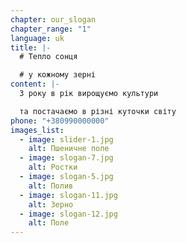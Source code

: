 ```yaml
---
chapter: our_slogan
chapter_range: "1"
language: uk
title: |-
  # Т﻿епло сонця

  # у﻿ кожному зерні
content: |-
  З﻿ року в рік вирощуємо культури

  т﻿а постачаємо в різні куточки світу
phone: "+380990000000"
images_list:
  - image: slider-1.jpg
    alt: Пшеничне поле
  - image: slogan-7.jpg
    alt: Ростки
  - image: slogan-5.jpg
    alt: Полив
  - image: slogan-11.jpg
    alt: Зерно
  - image: slogan-12.jpg
    alt: Поле
---
```

